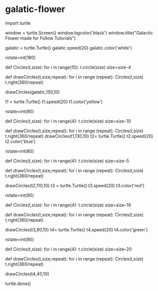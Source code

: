 # galatic-flower
import turtle

window = turtle.Screen()
window.bgcolor('black')
window.title("Galactic Flower made for Follow Tutorials")

galatic = turtle.Turtle()
galatic.speed(20)
galatic.color('white')

rotate=int(180)

def Circles(t,size):
    for i in range(10):
        t.circle(size)
        size=size-4

def drawCircles(t,size,repeat):
  for i in range (repeat):
    Circles(t,size)
    t.right(360/repeat)

drawCircles(galatic,150,10)

t1 = turtle.Turtle()
t1.speed(20)
t1.color('yellow')

rotate=int(90)

def Circles(t,size):
    for i in range(4):
        t.circle(size)
        size=size-10

def drawCircles(t,size,repeat):
    for i in range (repeat):
        Circles(t,size)
        t.right(360/repeat)
drawCircles(t1,130,10)
t2= turtle.Turtle()
t2.speed(20)
t2.color('blue')

rotate=int(80)

def Circles(t,size):
    for i in range(4):
        t.circle(size)
        size=size-5

def drawCircles(t,size,repeat):
    for i in range (repeat):
        Circles(t,size)
        t.right(360/repeat)

drawCircles(t2,110,10)
t3 = turtle.Turtle()
t3.speed(20)
t3.color('red')

rotate=int(90)

def Circles(t,size):
    for i in range(4):
        t.circle(size)
        size=size-19

def drawCircles(t,size,repeat):
    for i in range (repeat):
        Circles(t,size)
        t.right(360/repeat)

drawCircles(t3,80,10)
t4= turtle.Turtle()
t4.speed(20)
t4.color('green')

rotate=int(90)

def Circles(t,size):
    for i in range(4):
        t.circle(size)
        size=size-20

def drawCircles(t,size,repeat):
    for i in range (repeat):
        Circles(t,size)
        t.right(360/repeat)

drawCircles(t4,40,10)

turtle.done()
